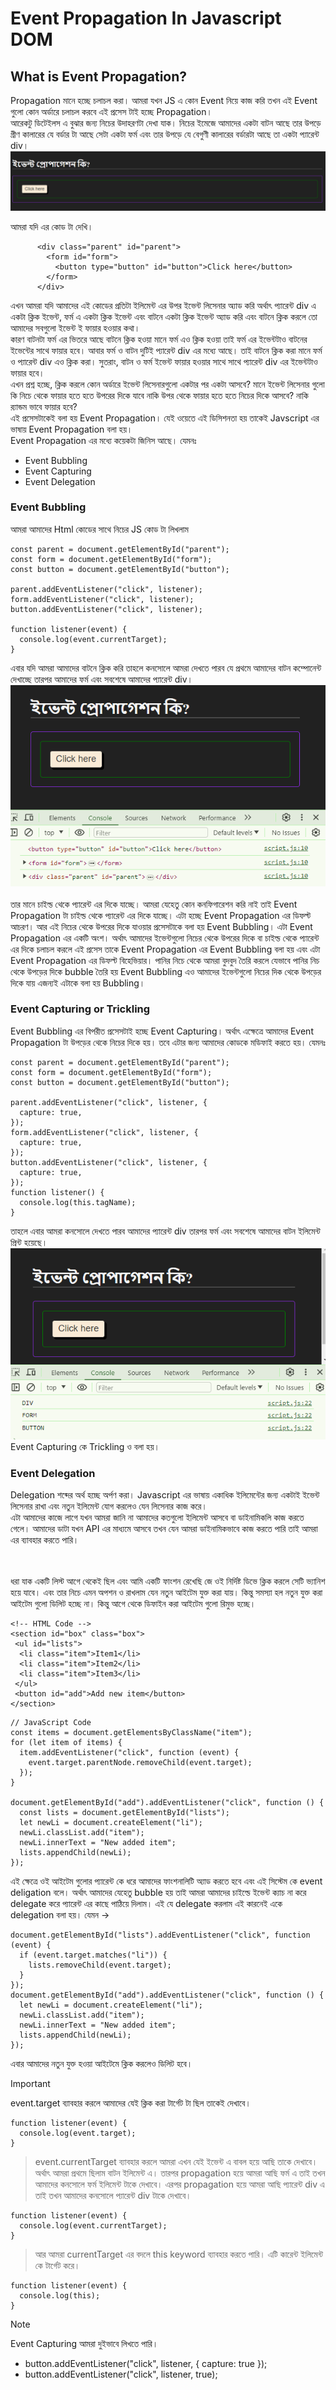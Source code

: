 # Event Propagation In Javascript DOM

## What is Event Propagation?

Propagation মানে হচ্ছে চলাচল করা। আমরা যখন JS এ কোন Event নিয়ে কাজ করি তখন এই Event গুলো কোন অর্ডারে চলাচল করবে এই প্রসেস টাই হচ্ছে Propagation।
<br/>
আরেকটু ডিটেইলস এ বুঝার জন্য নিচের উদাহরণটা দেখা যাক। নিচের ইমেজে আমাদের একটা বাটন আছে তার উপড়ে গ্রীণ কালারের যে বর্ডার টা আছে সেটা একটা ফর্ম এবং তার উপড়ে যে বেগুণী কালারের বর্ডারটা আছে তা একটা প্যারেন্ট div।
![Browser Rendering HTML file!](./assets/img/event-propagation.png)

আমরা যদি এর কোড টা দেখি।

```
      <div class="parent" id="parent">
        <form id="form">
          <button type="button" id="button">Click here</button>
        </form>
      </div>
```

এখন আমরা যদি আমাদের এই কোডের প্রতিটা ইলিমেন্ট এর উপর ইভেন্ট লিসেনার অ্যাড করি অর্থাৎ প্যারেন্ট div এ একটা ক্লিক ইভেন্ট, ফর্ম এ একটা ক্লিক ইভেন্ট এবং বাটনে একটা ক্লিক ইভেন্ট অ্যাড করি এবং বাটনে ক্লিক করলে তো আমাদের সবগুলো ইভেন্ট ই ফায়ার হওয়ার কথা।
<br/>
কারণ বাটনটা ফর্ম এর ভিতরে আছে বাটনে ক্লিক হওয়া মানে ফর্ম এও ক্লিক হওয়া তাই ফর্ম এর ইভেন্টটাও বাটনের ইভেন্টের সাথে ফায়ার হবে। আবার ফর্ম ও বাটন দুটিই প্যারেন্ট div এর মধ্যে আছে। তাই বাটনে ক্লিক করা মানে ফর্ম ও প্যারেন্ট div এও ক্লিক করা। সুতরাং, বাটন ও ফর্ম ইভেন্ট ফায়ার হওয়ার সাথে সাথে প্যারেন্ট div এর ইভেন্টটাও ফায়ার হবে।
<br/>
এখন প্রশ্ন হচ্ছে, ক্লিক করলে কোন অর্ডারে ইভেন্ট লিসেনারগুলো একটার পর একটা আসবে? মানে ইভেন্ট লিসেনার গুলো কি নিচে থেকে ফায়ার হতে হতে উপরের দিকে যাবে নাকি উপর থেকে ফায়ার হতে হতে নিচের দিকে আসবে? নাকি র‍্যান্ডম ভাবে ফায়ার হবে?
<br/>
এই প্রসেসটাকেই বলা হয় Event Propagation। যেই ওয়েতে এই ডিসিশনতা হয় তাকেই Javscript এর ভাষায় Event Propagation বলা হয়।
<br/>
Event Propagation এর মধ্যে কয়েকটা জিনিস আছে। যেমনঃ

- Event Bubbling
- Event Capturing
- Event Delegation

### Event Bubbling

আমরা আমাদের Html কোডের সাথে নিচের JS কোড টা লিখলাম

```
const parent = document.getElementById("parent");
const form = document.getElementById("form");
const button = document.getElementById("button");

parent.addEventListener("click", listener);
form.addEventListener("click", listener);
button.addEventListener("click", listener);

function listener(event) {
  console.log(event.currentTarget);
}
```

এবার যদি আমরা আমাদের বাটনে ক্লিক করি তাহলে কনসোলে আমরা দেখতে পারব যে প্রথমে আমাদের বাটন কম্পোনেন্ট দেখাচ্ছে তারপর আমাদের ফর্ম এবং সবশেষে আমাদের প্যারেন্ট div।
<br/>
![Event Bubbling !](./assets/img/event-bubbling-default.png)  
<br/>
তার মানে চাইল্ড থেকে প্যারেন্ট এর দিকে যাচ্ছে। আমরা যেহেতু কোন কনফিগারেশন করি নাই তাই Event Propagation টা চাইল্ড থেকে প্যারেন্ট এর দিকে যাচ্ছে। এটা হচ্ছে Event Propagation এর ডিফল্ট আচরণ। আর এই নিচের থেকে উপরের দিকে যাওয়ার প্রসেসটাকে বলা হয় Event Bubbling। এটা Event Propagation এর একটি অংশ। অর্থাৎ আমাদের ইভেন্টগুলো নিচের থেকে উপরের দিকে বা চাইল্ড থেকে প্যারেন্ট এর দিকে চলাচল করলে এই প্রসেস তাকে Event Propagation এর Event Bubbling বলা হয় এবং এটা Event Propagation এর ডিফল্ট বিহেভিয়ার। পানির নিচে থেকে আমরা বুদবুদ তৈরি করলে যেভাবে পানির নিচ থেকে উপড়ের দিকে bubble তৈরি হয় Event Bubbling এও আমাদের ইভেন্টগুলো নিচের দিক থেকে উপড়ের দিকে যায় এজন্যই এটাকে বলা হয় Bubbling।

### Event Capturing or Trickling

Event Bubbling এর বিপরীত প্রসেসটাই হচ্ছে Event Capturing। অর্থাৎ এক্ষেত্রে আমাদের Event Propagation টা উপড়ের থেকে নিচের দিকে হয়। তবে এটার জন্য আমাদের কোডকে মডিফাই করতে হয়। যেমনঃ

```
const parent = document.getElementById("parent");
const form = document.getElementById("form");
const button = document.getElementById("button");

parent.addEventListener("click", listener, {
  capture: true,
});
form.addEventListener("click", listener, {
  capture: true,
});
button.addEventListener("click", listener, {
  capture: true,
});
function listener() {
  console.log(this.tagName);
}
```

তাহলে এবার আমরা কনসোলে দেখতে পারব আমাদের প্যারেন্ট div তারপর ফর্ম এবং সবশেষে আমাদের বাটন ইলিমেন্ট প্রিন্ট হয়েছে।
<br/>
![Event Capturing !](./assets/img/event-capturing.png)
<br/>
Event Capturing কে Trickling ও বলা হয়।

### Event Delegation

Delegation শব্দের অর্থ হচ্ছে অর্পণ করা। Javascript এর ভাষায় একাধিক ইলিমেন্টের জন্য একটাই ইভেন্ট লিসেনার রাখা এবং নতুন ইলিমেন্ট যোগ করলেও যেন লিসেনার কাজ করে।
<br/>
এটা আমাদের কাজে লাগে যখন আমরা জানি না আমাদের কতগুলো ইলিমেন্ট আসবে বা ডাইনামিকলি কাজ করতে গেলে। আমাদের ডাটা যখন API এর মাধ্যমে আসবে তখন যেন আমরা ডাইনামিকভাবে কাজ করতে পারি তাই আমরা এর ব্যাবহার করতে পারি।

<br/>
<br/>
ধরা যাক একটি লিস্ট আগে থেকেই ছিল এবং আমি একটি ফাংশন রেখেছি জে ওই নির্দিষ্ট ডিভে ক্লিক করলে সেটি ভ্যানিশ হয়ে যাবে। এবং তার নিচে এমন অপশন ও রাখলাম যেন নতুন আইটেম যুক্ত করা যায়। কিন্তু সমস্যা হল নতুন যুক্ত করা আইটেম গুলো ডিলিট হচ্ছে না। কিন্তু আগে থেকে ডিফাইন করা আইটেম গুলো রিমুভ হচ্ছে।

```
<!-- HTML Code -->
<section id="box" class="box">
 <ul id="lists">
  <li class="item">Item1</li>
  <li class="item">Item2</li>
  <li class="item">Item3</li>
 </ul>
 <button id="add">Add new item</button>
</section>
```

```
// JavaScript Code
const items = document.getElementsByClassName("item");
for (let item of items) {
  item.addEventListener("click", function (event) {
    event.target.parentNode.removeChild(event.target);
  });
}

document.getElementById("add").addEventListener("click", function () {
  const lists = document.getElementById("lists");
  let newLi = document.createElement("li");
  newLi.classList.add("item");
  newLi.innerText = "New added item";
  lists.appendChild(newLi);
});

```

এই ক্ষেত্রে ওই আইটেম গুলোর প্যারেন্ট কে ধরে আমাদের ফাংশনালিটি অ্যাড করতে হবে এবং এই সিস্টেম কে event deligation বলে। অর্থাৎ আমাদের যেহেতু bubble হয় তাই আমরা আমাদের চাইল্ডে ইভেন্ট ক্যাচ না করে delegate করে প্যারেন্ট এর কাছে পাঠিয়ে দিলাম। এই যে delegate করলাম এই কারনেই একে delegation বলা হয়। যেমন →

```
document.getElementById("lists").addEventListener("click", function (event) {
  if (event.target.matches("li")) {
    lists.removeChild(event.target);
  }
});
document.getElementById("add").addEventListener("click", function () {
  let newLi = document.createElement("li");
  newLi.classList.add("item");
  newLi.innerText = "New added item";
  lists.appendChild(newLi);
});

```

এবার আমাদের নতুন যুক্ত হওয়া আইটেমে ক্লিক করলেও ডিলিট হবে।

> [!IMPORTANT]
> event.target ব্যাবহার করলে আমাদের যেই ক্লিক করা টার্গেট টা ছিল তাকেই দেখাবে।

```
function listener(event) {
  console.log(event.target);
}
```

> event.currentTarget ব্যাবহার করলে আমরা এখন যেই ইভেন্ট এ বাবল হয়ে আছি তাকে দেখাবে। অর্থাৎ আমরা প্রথমে ছিলাম বাটন ইলিমেন্ট এ। তারপর propagation হয়ে আমরা আছি ফর্ম এ তাই তখন আমাদের কনসোলে ফর্ম ইলিমেন্ট টাকে দেখাবে। এরপর propagation হয়ে আমরা আছি প্যারেন্ট div এ তাই তখন আমাদের কনসোলে প্যারেন্ট div টাকে দেখাবে।

```
function listener(event) {
  console.log(event.currentTarget);
}
```

> আর আমরা currentTarget এর বদলে this keyword ব্যাবহার করতে পারি। এটি কারেন্ট ইলিমেন্ট কে টার্গেট করে।

```
function listener(event) {
  console.log(this);
}
```

> [!NOTE]  
> Event Capturing আমরা দুইভাবে লিখতে পারি।

- button.addEventListener("click", listener, { capture: true });
- button.addEventListener("click", listener, true);
